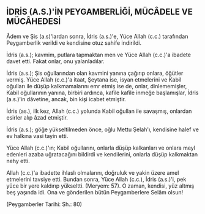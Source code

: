 ## İDRİS (A.S.)'İN PEYGAMBERLİĞİ, MÜCÂDELE VE MÜCÂHEDESİ

Âdem ve Şis (a.s)'lardan sonra, İdris (a.s.)'e, Yüce Allah (c.c.) tarafından Peygamberlik verildi ve kendisine otuz sahife indirildi.

İdris (a.s.); kavmim, putlara tapmaktan men ve Yüce Allah (c.c.)'a ibadete davet etti. Fakat onlar, onu yalanladılar.

İdris (a.s.); Şis oğullarından olan kavmini yanına çağırıp onlara, öğütler vermiş. Yüce Al­lah (c.c.)'a itaat, Şeytana ise, isyan etmelerini ve Kabil oğulları ile düşüp kalkmamalarını emr etmiş ise de, onlar, dinlememişler, Kabil oğul­larının yanına, birbiri ardınca, kafile kafile in­meğe başlamışlar, İdris (a.s.)'in dâvetine, ancak, bin kişi icabet etmiştir.

İdris (as.), ilk kez, Allah (c.c.) yolunda Ka­bil oğullan ile savaşmış, onlardan esirler alıp âzad etmiştir.

İdris (a.s.); göğe yükseltilmeden önce, oğlu Mettu Şelah'ı, kendisine halef ve ev halkına vasi tayin etti.

Yüce Allah (c.c.)'ın; Kabil oğullarını, onlar­la düşüp kalkanları ve onlara meyl edenleri aza­ba uğratacağını bildirdi ve kendilerini, onlarla düşüp kalkmaktan nehy etti.

Allah (c.c.)'a ibadette ihlaslı olmalarını, doğ­ruluk ve yakin üzere amel etmelerini tavsiye etti. Bundan sonra, Yüce Allah (c.c.), İdris (a.s.)'i, pek yüce bir yere kaldırıp yükseltti. (Meryem: 57). O zaman, kendisi, yüz altmış beş yaşında idi. Ona ve gönderilen bütün Peygamberlere Selâm olsun!

(Peygamberler Tarihi: Sh.: 80)
